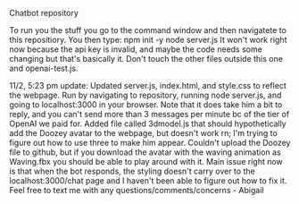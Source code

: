 Chatbot repository

To run you the stuff you go to the command window and then navigatete
to this repositiory. You then type:
npm init -y
node server.js
It won't work right now because the api key is invalid, and maybe the code needs some changing
but that's basically it. Don't touch the other files outside this one and openai-test.js.

11/2, 5:23 pm update: Updated server.js, index.html, and style.css to reflect the webpage. Run by navigating to repository, running node server.js, and going to localhost:3000 in your browser. Note that it does take him a bit to reply, and you can't send more than 3 messages per minute bc of the tier of OpenAI we paid for. Added file called 3dmodel.js that should hypothetically add the Doozey avatar to the webpage, but doesn't work rn; I'm trying to figure out how to use three to make him appear. Couldn't upload the Doozey file to github, but if you download the avatar with the waving animation as Waving.fbx you should be able to play around with it. Main issue right now is that when the bot responds, the styling doesn't carry over to the localhost:3000/chat page and I haven't been able to figure out how to fix it. Feel free to text me with any questions/comments/concerns - Abigail
